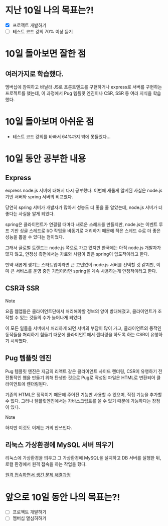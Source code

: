 # 지난 10일 나의 목표는?!
- [x] 프로젝트 개발하기
- [ ] 테스트 코드 강의 70% 이상 듣기

# 10일 돌아보면 잘한 점
## 여러가지로 학습했다.
멤버십에 참여하고 바닐라 JS로 프론트엔드를 구현하거나 express로 서버를 구현하는 프로젝트를 했는데, 이 과정에서 Pug 템플릿 엔진이나 CSR, SSR 등 여러 지식을 학습했다.

# 10일 돌아보며 아쉬운 점
- 테스트 코드 강의를 바빠서 64%까지 밖에 못들었다...

# 10일 동안 공부한 내용
## Express 
express node.js 서버에 대해서 다시 공부했다. 이번에 새롭게 알게된 사실은 node.js 기반 서버와 spring 서버의 비교였다. 

당연히 spring 서버가 개발자가 많아서 성능도 더 좋을 줄 알았는데, node.js 서버가 더 좋다는 사실을 알게 되었다. 

spring은 클라이언트가 연결될 때마다 새로운 스레드를 만들지만, node.js는 이벤트 루프 기반 싱글 스레드로 I/O 작업을 비동기로 처리하기 때문에 적은 스레드 수로 더 좋은 성능을 뽑을 수 있다는 점이었다.

그래서 글로벌 트렌드는 node.js 쪽으로 가고 있지만 한국에는 아직 node.js 개발자가 많지 않고, 안정성 측면에서는 자료와 사람이 많은 spring이 압도적이라고 한다.

만약 새롭게 생기는 스타트업이라면 큰 고민없이 node.js 서버를 선택할 것 같지만, 이미 큰 서비스를 운영 중인 기업이라면 spring을 계속 사용하는게 안정적이라고 한다.

## CSR과 SSR
> [!NOTE] 
> 요즘 웹앱들은 클라이언트단에서 처리해야할 정보의 양이 방대해졌고, 클라이언트가 조작할 수 있는 것들의 수가 늘어나게 되었다. 

이 모든 일들을 서버에서 처리하게 되면 서버의 부담이 많이 가고, 클라이언트의 동적인 동작들을 처리하기 힘들기 때문에 클라이언트에서 렌더링을 하도록 하는 CSR이 유행하기 시작했다.

## Pug 템플릿 엔진
Pug 템플릿 엔진은 지금의 리액트 같은 클라이언트 사이드 렌더링, CSR이 유행하기 전 전통적인 웹을 만들기 위해 탄생한 것으로 Pug로 작성된 파일은 HTML로 변환되어 클라이언트에 렌더링된다.

기존의 HTML은 정적이기 때문에 주어진 기능만 사용할 수 있으며, 직접 기능을 추가할 수 없다. 그러나 템플릿엔진에서는 자바스크립트를 쓸 수 있기 때문에 가능하다는 장점이 있다.

> [!NOTE]
> 하지만 이것도 이제는 거의 안쓰인다.


## 리눅스 가상환경에 MySQL 서버 띄우기
리눅스에 가상환경을 띄우고 그 가상환경에 MySQL을 설치하고 DB 서버를 실행한 뒤, 로컬 환경에서 원격 접속을 하는 작업을 했다.

[원격 접속하면서 생긴 문제 해결과정](https://oraciondev.tistory.com/2)

# 앞으로 10일 동안 나의 목표는?!
- [ ] 프로젝트 개발하기
- [ ] 멤버십 열심히하기
